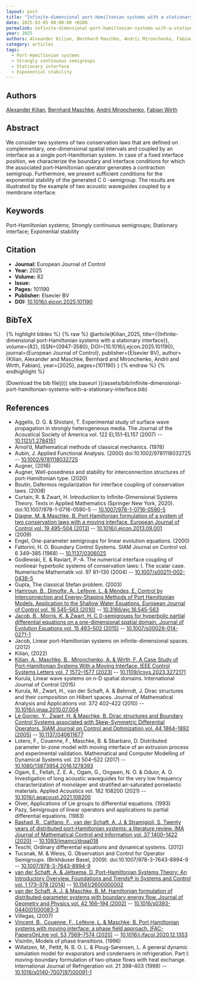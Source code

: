 ```yaml
---
layout: post
title: "Infinite-dimensional port-Hamiltonian systems with a stationary interface"
date: 2025-02-05 00:00:00 +0100
permalink: infinite-dimensional-port-hamiltonian-systems-with-a-stationary-interface
year: 2025
authors: Alexander Kilian, Bernhard Maschke, Andrii Mironchenko, Fabian Wirth
category: articles
tags:
  - Port-Hamiltonian systems
  - Strongly continuous semigroups
  - Stationary interface
  - Exponential stability
---
```

 
## Authors
[Alexander Kilian](authors/alexander-kilian), [Bernhard Maschke](authors/bernhard-maschke), [Andrii Mironchenko](authors/andrii-mironchenko), [Fabian Wirth](authors/fabian-wirth)
 
## Abstract
We consider two systems of two conservation laws that are defined on complementary, one-dimensional spatial intervals and coupled by an interface as a single port-Hamiltonian system. In case of a fixed interface position, we characterize the boundary and interface conditions for which the associated port-Hamiltonian operator generates a contraction semigroup. Furthermore, we present sufficient conditions for the exponential stability of the generated C 0 -semigroup. The results are illustrated by the example of two acoustic waveguides coupled by a membrane interface.
 
## Keywords
Port-Hamiltonian systems; Strongly continuous semigroups; Stationary interface; Exponential stability
 
## Citation
- **Journal:** European Journal of Control
- **Year:** 2025
- **Volume:** 82
- **Issue:** 
- **Pages:** 101190
- **Publisher:** Elsevier BV
- **DOI:** [10.1016/j.ejcon.2025.101190](https://doi.org/10.1016/j.ejcon.2025.101190)
 
## BibTeX
{% highlight bibtex %}
{% raw %}
@article{Kilian_2025,
  title={{Infinite-dimensional port-Hamiltonian systems with a stationary interface}},
  volume={82},
  ISSN={0947-3580},
  DOI={10.1016/j.ejcon.2025.101190},
  journal={European Journal of Control},
  publisher={Elsevier BV},
  author={Kilian, Alexander and Maschke, Bernhard and Mironchenko, Andrii and Wirth, Fabian},
  year={2025},
  pages={101190}
}
{% endraw %}
{% endhighlight %}
 
[Download the bib file]({{ site.baseurl }}/assets/bib/infinite-dimensional-port-hamiltonian-systems-with-a-stationary-interface.bib)
 
## References
- Aggelis, D. G. & Shiotani, T. Experimental study of surface wave propagation in strongly heterogeneous media. The Journal of the Acoustical Society of America vol. 122 EL151–EL157 (2007) -- [10.1121/1.2784151](https://doi.org/10.1121/1.2784151)
- Arnol’d, Mathematical methods of classical mechanics. (1978)
- Aubin, J. Applied Functional Analysis. (2000) doi:10.1002/9781118032725 -- [10.1002/9781118032725](https://doi.org/10.1002/9781118032725)
- Augner, (2016)
- Augner, Well-posedness and stability for interconnection structures of port-Hamiltonian type. (2020)
- Boutin, Dafermos regularization for interface coupling of conservation laws. (2008)
- Curtain, R. & Zwart, H. Introduction to Infinite-Dimensional Systems Theory. Texts in Applied Mathematics (Springer New York, 2020). doi:10.1007/978-1-0716-0590-5 -- [10.1007/978-1-0716-0590-5](https://doi.org/10.1007/978-1-0716-0590-5)
- [Diagne, M. & Maschke, B. Port Hamiltonian formulation of a system of two conservation laws with a moving interface. European Journal of Control vol. 19 495–504 (2013)](port-hamiltonian-formulation-of-a-system-of-two-conservation-laws-with-a-moving-interface) -- [10.1016/j.ejcon.2013.09.001](https://doi.org/10.1016/j.ejcon.2013.09.001)
- (2009)
- Engel, One-parameter semigroups for linear evolution equations. (2000)
- Fattorini, H. O. Boundary Control Systems. SIAM Journal on Control vol. 6 349–385 (1968) -- [10.1137/0306025](https://doi.org/10.1137/0306025)
- Godlewski, E. & Raviart, P.-A. The numerical interface coupling of nonlinear hyperbolic systems of conservation laws: I. The scalar case. Numerische Mathematik vol. 97 81–130 (2004) -- [10.1007/s00211-002-0438-5](https://doi.org/10.1007/s00211-002-0438-5)
- Gupta, The classical Stefan problem. (2003)
- [Hamroun, B., Dimofte, A., Lefèvre, L. & Mendes, E. Control by Interconnection and Energy-Shaping Methods of Port Hamiltonian Models. Application to the Shallow Water Equations. European Journal of Control vol. 16 545–563 (2010)](control-by-interconnection-and-energy-shaping-methods-of-port-hamiltonian-models-application-to-the-shallow-water-equations) -- [10.3166/ejc.16.545-563](https://doi.org/10.3166/ejc.16.545-563)
- [Jacob, B., Morris, K. & Zwart, H. C 0-semigroups for hyperbolic partial differential equations on a one-dimensional spatial domain. Journal of Evolution Equations vol. 15 493–502 (2015)](c-0-semigroups-for-hyperbolic-partial-differential-equations-on-a-one-dimensional-spatial-domain) -- [10.1007/s00028-014-0271-1](https://doi.org/10.1007/s00028-014-0271-1)
- Jacob, Linear port-Hamiltonian systems on infinite-dimensional spaces. (2012)
- Kilian, (2022)
- [Kilian, A., Maschke, B., Mironchenko, A. & Wirth, F. A Case Study of Port-Hamiltonian Systems With a Moving Interface. IEEE Control Systems Letters vol. 7 1572–1577 (2023)](a-case-study-of-port-hamiltonian-systems-with-a-moving-interface) -- [10.1109/lcsys.2023.3272171](https://doi.org/10.1109/lcsys.2023.3272171)
- Kurula, Linear wave systems on n-D spatial domains. International Journal of Control (2015)
- Kurula, M., Zwart, H., van der Schaft, A. & Behrndt, J. Dirac structures and their composition on Hilbert spaces. Journal of Mathematical Analysis and Applications vol. 372 402–422 (2010) -- [10.1016/j.jmaa.2010.07.004](https://doi.org/10.1016/j.jmaa.2010.07.004)
- [Le Gorrec, Y., Zwart, H. & Maschke, B. Dirac structures and Boundary Control Systems associated with Skew-Symmetric Differential Operators. SIAM Journal on Control and Optimization vol. 44 1864–1892 (2005)](dirac-structures-and-boundary-control-systems-associated-with-skew-symmetric-differential-operators) -- [10.1137/040611677](https://doi.org/10.1137/040611677)
- Lotero, F., Couenne, F., Maschke, B. & Sbarbaro, D. Distributed parameter bi-zone model with moving interface of an extrusion process and experimental validation. Mathematical and Computer Modelling of Dynamical Systems vol. 23 504–522 (2017) -- [10.1080/13873954.2016.1278393](https://doi.org/10.1080/13873954.2016.1278393)
- Ogam, E., Fellah, Z. E. A., Ogam, G., Ongwen, N. O. & Oduor, A. O. Investigation of long acoustic waveguides for the very low frequency characterization of monolayer and stratified air-saturated poroelastic materials. Applied Acoustics vol. 182 108200 (2021) -- [10.1016/j.apacoust.2021.108200](https://doi.org/10.1016/j.apacoust.2021.108200)
- Olver, Applications of Lie groups to differential equations. (1993)
- Pazy, Semigroups of linear operators and applications to partial differential equations. (1983)
- [Rashad, R., Califano, F., van der Schaft, A. J. & Stramigioli, S. Twenty years of distributed port-Hamiltonian systems: a literature review. IMA Journal of Mathematical Control and Information vol. 37 1400–1422 (2020)](twenty-years-of-distributed-port-hamiltonian-systems-a-literature-review) -- [10.1093/imamci/dnaa018](https://doi.org/10.1093/imamci/dnaa018)
- Teschl, Ordinary differential equations and dynamical systems. (2012)
- Tucsnak, M. & Weiss, G. Observation and Control for Operator Semigroups. (Birkhäuser Basel, 2009). doi:10.1007/978-3-7643-8994-9 -- [10.1007/978-3-7643-8994-9](https://doi.org/10.1007/978-3-7643-8994-9)
- [van der Schaft, A. & Jeltsema, D. Port-Hamiltonian Systems Theory: An Introductory Overview. Foundations and Trends® in Systems and Control vol. 1 173–378 (2014)](port-hamiltonian-systems-theory-an-introductory-overview) -- [10.1561/2600000002](https://doi.org/10.1561/2600000002)
- [van der Schaft, A. J. & Maschke, B. M. Hamiltonian formulation of distributed-parameter systems with boundary energy flow. Journal of Geometry and Physics vol. 42 166–194 (2002)](hamiltonian-formulation-of-distributed-parameter-systems-with-boundary-energy-flow) -- [10.1016/s0393-0440(01)00083-3](https://doi.org/10.1016/s0393-0440(01)00083-3)
- Villegas, (2007)
- [Vincent, B., Couenne, F., Lefèvre, L. & Maschke, B. Port Hamiltonian systems with moving interface: a phase field approach. IFAC-PapersOnLine vol. 53 7569–7574 (2020)](port-hamiltonian-systems-with-moving-interface-a-phase-field-approach) -- [10.1016/j.ifacol.2020.12.1353](https://doi.org/10.1016/j.ifacol.2020.12.1353)
- Visintin, Models of phase transitions. (1996)
- Willatzen, M., Pettit, N. B. O. L. & Ploug-Sørensen, L. A general dynamic simulation model for evaporators and condensers in refrigeration. Part I: moving-boundary formulation of two-phase flows with heat exchange. International Journal of Refrigeration vol. 21 398–403 (1998) -- [10.1016/s0140-7007(97)00091-1](https://doi.org/10.1016/s0140-7007(97)00091-1)

